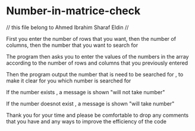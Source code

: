 # Number-in-matrice-check

// this file belong to Ahmed Ibrahim Sharaf Eldin //

First you enter the number of rows that you want, then the number of columns, then the number that you want to search for

The program then asks you to enter the values of the numbers in the array according to the number of rows and columns that you previously entered

Then the program output the number that is need to be searched for , to make it clear for you which number is searched for

If the number exists , a message is shown "will not take number"

If the number doesnot exist , a message is shown "will take number"


Thank you for your time and please be comfortable to drop any comments that you have and any ways to improve the efficiency of the code
